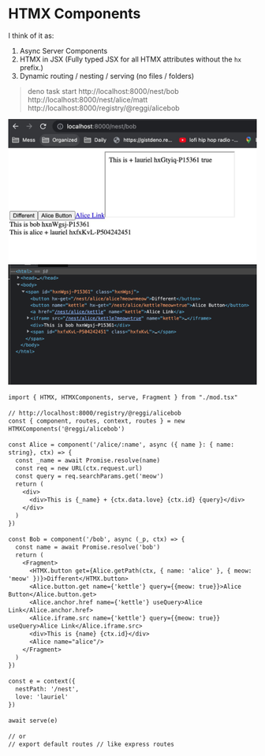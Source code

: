 # HTMX Components

I think of it as:
1. Async Server Components 
2. HTMX in JSX (Fully typed JSX for all HTMX attributes without the `hx` prefix.)
3. Dynamic routing / nesting / serving (no files / folders)

> deno task start
http://localhost:8000/nest/bob
http://localhost:8000/nest/alice/matt
http://localhost:8000/registry/@reggi/alicebob

![](./screenshots/J9x_9P1Y.jpg)
![](./screenshots/DR2PrQJK.png)

```tsx
import { HTMX, HTMXComponents, serve, Fragment } from "./mod.tsx"

// http://localhost:8000/registry/@reggi/alicebob
const { component, routes, context, routes } = new HTMXComponents('@reggi/alicebob')

const Alice = component('/alice/:name', async ({ name }: { name: string}, ctx) => {
  const _name = await Promise.resolve(name)
  const req = new URL(ctx.request.url)
  const query = req.searchParams.get('meow')
  return (
    <div>
      <div>This is {_name} + {ctx.data.love} {ctx.id} {query}</div>
    </div>
  )
})

const Bob = component('/bob', async (_p, ctx) => {
  const name = await Promise.resolve('bob')
  return (
    <Fragment>
      <HTMX.button get={Alice.getPath(ctx, { name: 'alice' }, { meow: 'meow' })}>Different</HTMX.button>
      <Alice.button.get name={'kettle'} query={{meow: true}}>Alice Button</Alice.button.get>
      <Alice.anchor.href name={'kettle'} useQuery>Alice Link</Alice.anchor.href>
      <Alice.iframe.src name={'kettle'} query={{meow: true}} useQuery>Alice Link</Alice.iframe.src>
      <div>This is {name} {ctx.id}</div>
      <Alice name="alice"/>
    </Fragment>
  )
})

const e = context({
  nestPath: '/nest',
  love: 'lauriel'
})

await serve(e)

// or 
// export default routes // like express routes
```
